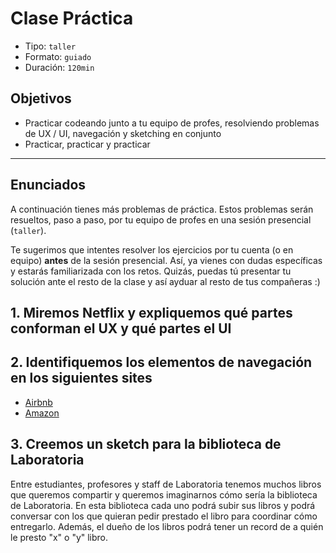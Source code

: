 # Clase Práctica

- Tipo: `taller`
- Formato: `guiado`
- Duración: `120min`

## Objetivos

- Practicar codeando junto a tu equipo de profes, resolviendo problemas de UX /
  UI, navegación y sketching en conjunto
- Practicar, practicar y practicar

***

## Enunciados

A continuación tienes más problemas de práctica. Estos problemas serán resueltos,
paso a paso, por tu equipo de profes en una sesión presencial (`taller`).

Te sugerimos que intentes resolver los ejercicios por tu cuenta (o en equipo)
**antes** de la sesión presencial. Así, ya vienes con dudas específicas y
estarás familiarizada con los retos. Quizás, puedas tú presentar tu solución
ante el resto de la clase y así ayduar al resto de tus compañeras :)

## 1. Miremos Netflix y expliquemos qué partes conforman el UX y qué partes el UI

<!--

En este ejercicio reforzaremos los conceptos de la clase en que hablamos de
las diferencias entre UX y UI. La idea es generar la discusión en base a una
plataforma que las chicas conozcan: Netflix. En Netflix encontramos muchas
aspectos que mejoran la experiencia de usuario sin tener que ser necesariamente
elementos del UI. Podemos empezar preguntándole a las estudiantes "qué elementos
de Netflix creen que son parte del UX y qué elementos el UI"

Elementos UX:

- Poner pausa y seguir en cualquier dispositivo.
- Que pueda tener 5 tipos de usuarios
- Que pueda buscar rápidamente la serie que quiero
- Que me sugiera series/películas basadas en mi historial
- Que la calidad del video cambie automáticamente dependiendo de la velocidad de
  conexión

Elementos UI:

- Diseño de los botones
- Los colores de la marca (negro y rojo)
- Diseño de los menús
- Barra de reproducción con botones para subtítulos, episodios, volumen
 - La forma, tamaño y colores de los covers de las series y películas
- La barra de avance en el consumo del contenido de una serie / película

-->

## 2. Identifiquemos los elementos de navegación en los siguientes sites

- [Airbnb](http://airbnb.com)
- [Amazon](http://amazon.com/)

<!--

Existen muchos elementos de navegación en estos sites. La idea es darles a las
estudiantes un rato para que ellas visiten los sites y vayan identificando los
elementos.

En este link están los elementos principales que identificamos. Sin embargo, se
valora mucho la discusión y propuesta de las chicas.

-->

## 3. Creemos un sketch para la biblioteca de Laboratoria

Entre estudiantes, profesores y staff de Laboratoria tenemos muchos libros que
queremos compartir y queremos imaginarnos cómo sería la biblioteca de
Laboratoria. En esta biblioteca cada uno podrá subir sus libros y podrá
conversar con los que quieran pedir prestado el libro para coordinar cómo
entregarlo. Además, el dueño de los libros podrá tener un record de a quién le
presto "x" o "y" libro.

<!--

La idea de este ejercicio es practicar entre todos el sketching de productos. No
hay una solución perfecta, lo que buscamos es generar ideas bajo una premisa y
buscar que vayan practicando el sketching, sin dejar de lado los conceptos ya
aprendidos como navegación.

-->
